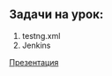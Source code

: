## Задачи на урок:

1. testng.xml
2. Jenkins

[Презентация](https://docs.google.com/presentation/d/1lxos5o5L_QnYd7NZvKFDZi5QQ_wQvYlS/edit?usp=share_link&ouid=100462493827587974016&rtpof=true&sd=true)